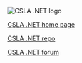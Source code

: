 ![CSLA .NET logo](https://raw.githubusercontent.com/MarimerLLC/csla/master/Support/Logos/csla%20win8_compact_s.png)

[CSLA .NET home page](http://cslanet.com)

[CSLA .NET repo](https://github.com/MarimerLLC/csla)

[CSLA .NET forum](https://github.com/MarimerLLC/cslaforum)